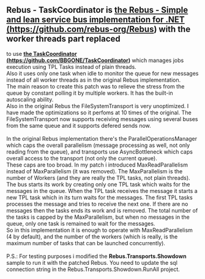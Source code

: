 ## Rebus - TaskCoordinator is <a href="https://github.com/rebus-org/Rebus" target="_blank"><b>the Rebus - Simple and lean service bus implementation for .NET (https://github.com/rebus-org/Rebus)</b></a> with the worker threads part replaced 
to use <a href="https://github.com/BBGONE/TaskCoordinator" target="_blank"><b>the TaskCoordinator (https://github.com/BBGONE/TaskCoordinator)</b></a> which manages jobs execution using TPL Tasks instead
of plain threads. 
<br/>
Also it uses only one task when idle to monitor the queue for new messages instead of all worker threads as in the original Rebus implementation.
<br/>
The main reason to create this patch was to relieve the stress from the queue by constant polling it by multiple workers.
It has the built-in autoscaling ability.
<br/>
Also in the original Rebus the FileSystemTransport is very unoptimized.
I have made the optimizations so it perfoms at 10 times of the original. 
The FileSystemTransport now supports receiving messages using several buses from the same queue
and it supports defered sends now.
<br/>
<br/>
In the original Rebus implementation there's the ParallelOperationsManager which caps the overall parallelism 
(message processing as well, not only reading from the queue), 
and transports use AsyncBottleneck which caps overall access to the transport (not only the current queue).
<br/>
These caps are too broad. In my patch i introduced MaxReadParallelism instead of MaxParallelism (it was removed).
The MaxParallelism is the number of Workers (and they are really the TPL tasks, not plain threads).
<br> 
The bus starts its work by creating only one TPL task which waits for the messages in the queue.
When the TPL task receives the message it starts a new TPL task which in its turn waits for the messages.
The first TPL tasks processes the message and tries to receive the next one. If there are no messages then
the tasks ends its work and is removed. The total number of the tasks is capped by the MaxParallelism,
but when no messages in the queue, only one task is remained to wait for the messages.
<br> 
So in this implementation it is enough to operate with MaxReadParallelism (4 by default), 
and the number of the workers (which is really, is the maximum number of tasks that can be launched concurrently).
<br/>
<br/>
P.S.: 
For testing purposes i modified the <b>Rebus.Transports.Showdown</b> sample to run it with the patched Rebus. 
You need to update the sql connection string in the Rebus.Transports.Showdown.RunAll project.
